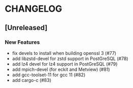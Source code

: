 # CHANGELOG

## [Unreleased]

### New Features

- fix devels to install when building openssl 3 (#77)
- add libzstd-devel for zstd support in PostGreSQL (#78)
- add lz4 devel for lz4 support in PostGreSQL (#79)
- add mpich-devel (for eckit and Metview) (#81)
- add gcc-toolset-11 for gcc 11 (#82)
- add cargo-c (#83)


